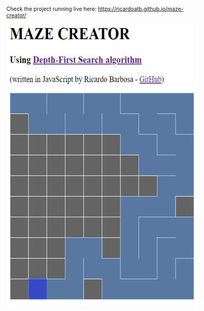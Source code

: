Check the project running live here: https://ricardoatb.github.io/maze-creator/

<img src="https://github.com/RicardoATB/maze-creator/blob/master/screenshot.png" width="565" height="738">